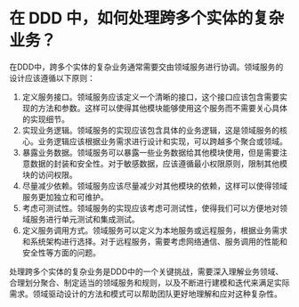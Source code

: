 # 在 DDD 中，如何处理跨多个实体的复杂业务？

在DDD中，跨多个实体的复杂业务通常需要交由领域服务进行协调。领域服务的设计应该遵循以下原则：

1. 定义服务接口。领域服务应该定义一个清晰的接口，这个接口应该包含需要实现的方法和参数。这样可以使得其他模块能够使用这个服务而不需要关心具体的实现细节。
2. 实现业务逻辑。领域服务的实现应该包含具体的业务逻辑，这是领域服务的核心。业务逻辑应该根据业务需求进行设计和实现，可以跨越多个聚合或领域。
3. 暴露业务数据。领域服务可以暴露一些业务数据给其他模块使用，但是需要注意数据的封装和安全性。对于敏感数据，应该遵循最小权限原则，限制其他模块的访问权限。
4. 尽量减少依赖。领域服务应该尽量减少对其他模块的依赖，这样可以使得领域服务更加独立和可维护。
5. 考虑可测试性。领域服务的实现应该考虑可测试性，使得我们可以方便地对领域服务进行单元测试和集成测试。
6. 定义服务调用方式。领域服务可以定义为本地服务或远程服务，根据业务需求和系统架构进行选择。对于远程服务，需要考虑网络通信、服务调用的性能和安全性等方面的问题。

处理跨多个实体的复杂业务是DDD中的一个关键挑战，需要深入理解业务领域、合理划分聚合、制定适当的领域服务和规则，以及不断进行建模和迭代来满足实际需求。领域驱动设计的方法和模式可以帮助团队更好地理解和应对这种复杂性。

